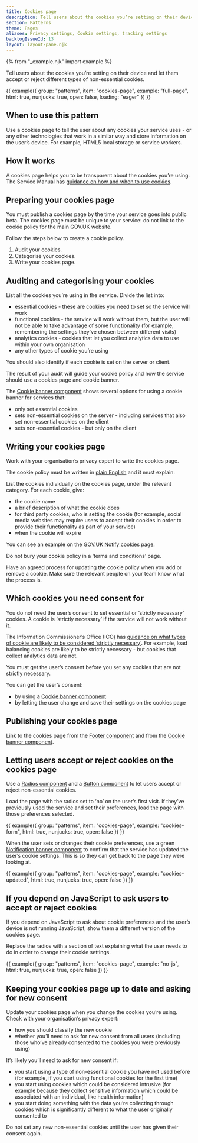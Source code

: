 ```yaml
---
title: Cookies page
description: Tell users about the cookies you’re setting on their device and let them accept or reject different types of non-essential cookies.
section: Patterns
theme: Pages
aliases: Privacy settings, Cookie settings, tracking settings
backlogIssueId: 13
layout: layout-pane.njk
---
```


{% from "_example.njk" import example %}

Tell users about the cookies you’re setting on their device and let them accept or reject different types of non-essential cookies.

{{ example({ group: "patterns", item: "cookies-page", example: "full-page", html: true, nunjucks: true, open: false, loading: "eager" }) }}

## When to use this pattern

Use a cookies page to tell the user about any cookies your service uses - or any other technologies that work in a similar way and store information on the user’s device. For example, HTML5 local storage or service workers.

## How it works

A cookies page helps you to be transparent about the cookies you’re using. The Service Manual has [guidance on how and when to use cookies](https://www.gov.uk/service-manual/technology/working-with-cookies-and-similar-technologies).

## Preparing your cookies page

You must publish a cookies page by the time your service goes into public beta. The cookies page must be unique to your service: do not link to the cookie policy for the main GOV.UK website.

Follow the steps below to create a cookie policy.

1. Audit your cookies.
2. Categorise your cookies.
3. Write your cookies page.

## Auditing and categorising your cookies

List all the cookies you’re using in the service. Divide the list into:

- essential cookies - these are cookies you need to set so the service will work
- functional cookies - the service will work without them, but the user will not be able to take advantage of some functionality (for example, remembering the settings they’ve chosen between different visits)
- analytics cookies - cookies that let you collect analytics data to use within your own organisation
- any other types of cookie you’re using

You should also identify if each cookie is set on the server or client.

The result of your audit will guide your cookie policy and how the service should use a cookies page and cookie banner.

The [Cookie banner component](/components/cookie-banner/) shows several options for using a cookie banner for services that:

- only set essential cookies
- sets non-essential cookies on the server - including services that also set non-essential cookies on the client
- sets non-essential cookies - but only on the client

## Writing your cookies page

Work with your organisation’s privacy expert to write the cookies page.

The cookie policy must be written in [plain English](https://www.gov.uk/guidance/content-design/writing-for-gov-uk#plain-english) and it must explain:

List the cookies individually on the cookies page, under the relevant category. For each cookie, give:

- the cookie name
- a brief description of what the cookie does
- for third party cookies, who is setting the cookie (for example, social media websites may require users to accept their cookies in order to provide their functionality as part of your service)
- when the cookie will expire

You can see an example on the [GOV.UK Notify cookies page](https://www.notifications.service.gov.uk/cookies).

Do not bury your cookie policy in a ‘terms and conditions’ page.

Have an agreed process for updating the cookie policy when you add or remove a cookie. Make sure the relevant people on your team know what the process is.

## Which cookies you need consent for

You do not need the user’s consent to set essential or ‘strictly necessary’ cookies. A cookie is ‘strictly necessary’ if the service will not work without it.

The Information Commissioner’s Office (ICO) has [guidance on what types of cookie are likely to be considered ‘strictly necessary’](https://ico.org.uk/for-organisations/direct-marketing-and-privacy-and-electronic-communications/guide-to-pecr/cookies-and-similar-technologies/). For example, load balancing cookies are likely to be strictly necessary - but cookies that collect analytics data are not.

You must get the user’s consent before you set any cookies that are not strictly necessary.

You can get the user’s consent:

- by using a [Cookie banner component](/components/cookie-banner/)
- by letting the user change and save their settings on the cookies page

## Publishing your cookies page

Link to the cookies page from the [Footer component](/components/footer/) and from the [Cookie banner component](/components/cookie-banner/).

## Letting users accept or reject cookies on the cookies page

Use a [Radios component](/components/radios/) and a [Button component](/components/button/) to let users accept or reject non-essential cookies.

Load the page with the radios set to ‘no’ on the user’s first visit. If they’ve previously used the service and set their preferences, load the page with those preferences selected.

{{ example({ group: "patterns", item: "cookies-page", example: "cookies-form", html: true, nunjucks: true, open: false }) }}

When the user sets or changes their cookie preferences, use a green [Notification banner component](/components/notification-banner/) to confirm that the service has updated the user’s cookie settings. This is so they can get back to the page they were looking at.

{{ example({ group: "patterns", item: "cookies-page", example: "cookies-updated", html: true, nunjucks: true, open: false }) }}

## If you depend on JavaScript to ask users to accept or reject cookies

If you depend on JavaScript to ask about cookie preferences and the user’s device is not running JavaScript, show them a different version of the cookies page.

Replace the radios with a section of text explaining what the user needs to do in order to change their cookie settings.

{{ example({ group: "patterns", item: "cookies-page", example: "no-js", html: true, nunjucks: true, open: false }) }}

## Keeping your cookies page up to date and asking for new consent

Update your cookies page when you change the cookies you’re using. Check with your organisation’s privacy expert:

- how you should classify the new cookie
- whether you’ll need to ask for new consent from all users (including those who’ve already consented to the cookies you were previously using)

It’s likely you’ll need to ask for new consent if:

- you start using a type of non-essential cookie you have not used before (for example, if you start using functional cookies for the first time)
- you start using cookies which could be considered intrusive (for example because they collect sensitive information which could be associated with an individual, like health information)
- you start doing something with the data you’re collecting through cookies which is significantly different to what the user originally consented to

Do not set any new non-essential cookies until the user has given their consent again.
